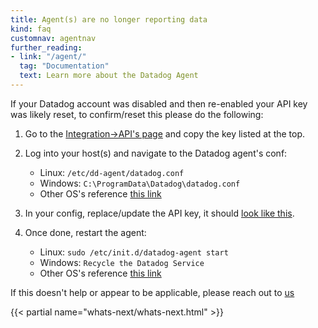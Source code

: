 ```yaml
---
title: Agent(s) are no longer reporting data
kind: faq
customnav: agentnav
further_reading:
- link: "/agent/"
  tag: "Documentation"
  text: Learn more about the Datadog Agent
---
```


If your Datadog account was disabled and then re-enabled your API key was likely reset, to confirm/reset this please do the following:
 
1. Go to the [Integration->API's page](https://app.datadoghq.com/account/settings#api) and copy the key listed at the top.
 
2. Log into your host(s) and navigate to the Datadog agent's conf:
    * Linux: `/etc/dd-agent/datadog.conf`
    * Windows: `C:\ProgramData\Datadog\datadog.conf`
    * Other OS's reference [this link](/agent/faq/where-is-the-configuration-file-for-the-agent)

3. In your config, replace/update the API key, it should [look like this](https://github.com/DataDog/dd-agent/blob/master/datadog.conf.example#L22).

4. Once done, restart the agent:
    * Linux: `sudo /etc/init.d/datadog-agent start`
    * Windows: `Recycle the Datadog Service`
    * Other OS's reference [this link](/agent/faq/start-stop-restart-the-datadog-agent)

If this doesn't help or appear to be applicable, please reach out to [us](/help)

{{< partial name="whats-next/whats-next.html" >}}
